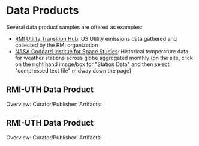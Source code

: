 # Data Products

Several data product samples are offered as examples:
- [RMI Utility Transition Hub](https://utilitytransitionhub.rmi.org/): US Utility
emissions data gathered and collected by the RMI organization
- [NASA Goddard Institue for Space Studies](https://data.giss.nasa.gov/gistemp/): Historical
temperature data for weather stations across globe aggregated monthly (on the site,
click on the right hand image/box for "Station Data" and then select "compressed text file"
midway down the page)

## RMI-UTH Data Product

Overview:
Curator/Publisher:
Artifacts:

## RMI-UTH Data Product

Overview:
Curator/Publisher:
Artifacts: